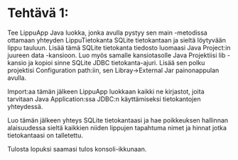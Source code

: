 # Tehtävä 1:
Tee LippuApp Java luokka, jonka avulla pystyy sen main -metodissa ottamaan yhteyden LippuTietokanta SQLite tietokantaan ja sieltä löytyvään lippu tauluun. Lisää tämä SQLite tietokanta tiedosto luomaasi Java Project:in juureen data -kansioon. Luo myös samalle kansiotasolle Java Projektiisi lib -kansio ja kopioi sinne SQLite JDBC tietokanta-ajuri. Lisää sen polku projektisi Configuration path:iin, sen Libray->External Jar painonappulan avulla.

Import:aa tämän jälkeen LippuApp luokkaan kaikki ne kirjastot, joita tarvitaan Java Application:ssa JDBC:n käyttämiseksi tietokantojen yhteydessä.

Luo tämän jälkeen yhteys SQLite tietokantaasi ja hae poikkeuksen hallinnan alaisuudessa sieltä kaikkien niiden lippujen tapahtuma nimet ja hinnat jotka tietokantaasi on talletettu.

Tulosta lopuksi saamasi tulos konsoli-ikkunaan.



